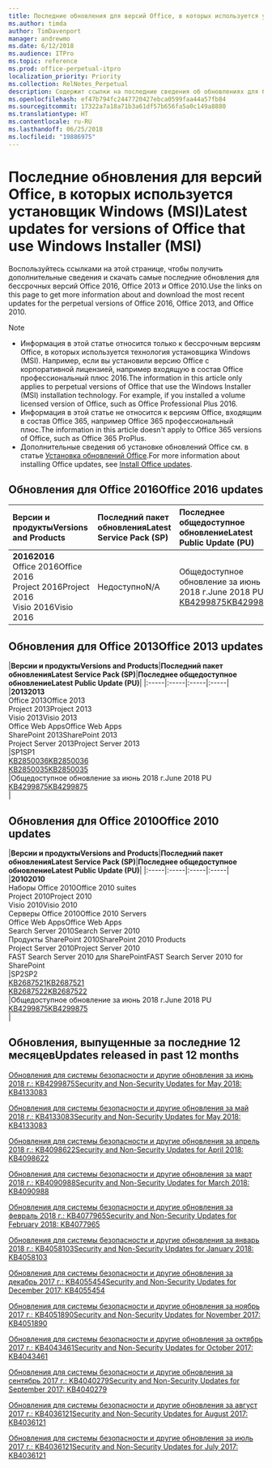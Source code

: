 ```yaml
---
title: Последние обновления для версий Office, в которых используется установщик Windows (MSI)
ms.author: timda
author: TimDavenport
manager: andrewmo
ms.date: 6/12/2018
ms.audience: ITPro
ms.topic: reference
ms.prod: office-perpetual-itpro
localization_priority: Priority
ms.collection: RelNotes_Perpetual
description: Содержит ссылки на последние сведения об обновлениях для бессрочных версий Office 2016, Office 2013 и Office 2010 для ИТ-специалистов
ms.openlocfilehash: ef47b794fc2447720427ebca0599faa44a57fb84
ms.sourcegitcommit: 17322a7a18a71b3a61df57b656fa5a0c149a8880
ms.translationtype: HT
ms.contentlocale: ru-RU
ms.lasthandoff: 06/25/2018
ms.locfileid: "19886975"
---
```

# <a name="latest-updates-for-versions-of-office-that-use-windows-installer-msi"></a><span data-ttu-id="71903-103">Последние обновления для версий Office, в которых используется установщик Windows (MSI)</span><span class="sxs-lookup"><span data-stu-id="71903-103">Latest updates for versions of Office that use Windows Installer (MSI)</span></span>

<span data-ttu-id="71903-104">Воспользуйтесь ссылками на этой странице, чтобы получить дополнительные сведения и скачать самые последние обновления для бессрочных версий Office 2016, Office 2013 и Office 2010.</span><span class="sxs-lookup"><span data-stu-id="71903-104">Use the links on this page to get more information about and download the most recent updates for the perpetual versions of Office 2016, Office 2013, and Office 2010.</span></span>
  
 
> [!NOTE]
> - <span data-ttu-id="71903-p101">Информация в этой статье относится только к бессрочным версиям Office, в которых используется технология установщика Windows (MSI). Например, если вы установили версию Office с корпоративной лицензией, например входящую в состав Office профессиональный плюс 2016.</span><span class="sxs-lookup"><span data-stu-id="71903-p101">The information in this article only applies to perpetual versions of Office that use the Windows Installer (MSI) installation technology. For example, if you installed a volume licensed version of Office, such as Office Professional Plus 2016.</span></span>
> - <span data-ttu-id="71903-107">Информация в этой статье не относится к версиям Office, входящим в состав Office 365, например Office 365 профессиональный плюс.</span><span class="sxs-lookup"><span data-stu-id="71903-107">The information in this article doesn't apply to Office 365 versions of Office, such as Office 365 ProPlus.</span></span>
> - <span data-ttu-id="71903-108">Дополнительные сведения об установке обновлений Office см. в статье [Установка обновлений Office](https://support.office.com/article/2ab296f3-7f03-43a2-8e50-46de917611c5).</span><span class="sxs-lookup"><span data-stu-id="71903-108">For more information about installing Office updates, see [Install Office updates](https://support.office.com/article/2ab296f3-7f03-43a2-8e50-46de917611c5).</span></span> 


## <a name="office-2016-updates"></a><span data-ttu-id="71903-109">Обновления для Office 2016</span><span class="sxs-lookup"><span data-stu-id="71903-109">Office 2016 updates</span></span>

|<span data-ttu-id="71903-110">**Версии и продукты**</span><span class="sxs-lookup"><span data-stu-id="71903-110">**Versions and Products**</span></span>|<span data-ttu-id="71903-111">**Последний пакет обновления**</span><span class="sxs-lookup"><span data-stu-id="71903-111">**Latest Service Pack (SP)**</span></span>|<span data-ttu-id="71903-112">**Последнее общедоступное обновление**</span><span class="sxs-lookup"><span data-stu-id="71903-112">**Latest Public Update (PU)**</span></span>|
|:-----|:-----|:-----|
|<span data-ttu-id="71903-113">**2016**</span><span class="sxs-lookup"><span data-stu-id="71903-113">**2016**</span></span> <br/> <span data-ttu-id="71903-114">Office 2016</span><span class="sxs-lookup"><span data-stu-id="71903-114">Office 2016</span></span>  <br/> <span data-ttu-id="71903-115">Project 2016</span><span class="sxs-lookup"><span data-stu-id="71903-115">Project 2016</span></span>  <br/> <span data-ttu-id="71903-116">Visio 2016</span><span class="sxs-lookup"><span data-stu-id="71903-116">Visio 2016</span></span>  <br/> |<span data-ttu-id="71903-117">Недоступно</span><span class="sxs-lookup"><span data-stu-id="71903-117">N/A</span></span>  <br/> |<span data-ttu-id="71903-118">Общедоступное обновление за июнь 2018 г.</span><span class="sxs-lookup"><span data-stu-id="71903-118">June 2018 PU</span></span>  <br/> [<span data-ttu-id="71903-119">KB4299875</span><span class="sxs-lookup"><span data-stu-id="71903-119">KB4299875</span></span>](https://support.microsoft.com/ru-RU/help/4299875) <br/> |
   
## <a name="office-2013-updates"></a><span data-ttu-id="71903-120">Обновления для Office 2013</span><span class="sxs-lookup"><span data-stu-id="71903-120">Office 2013 updates</span></span>

|<span data-ttu-id="71903-121">**Версии и продукты**</span><span class="sxs-lookup"><span data-stu-id="71903-121">**Versions and Products**</span></span>|<span data-ttu-id="71903-122">**Последний пакет обновления**</span><span class="sxs-lookup"><span data-stu-id="71903-122">**Latest Service Pack (SP)**</span></span>|<span data-ttu-id="71903-123">**Последнее общедоступное обновление**</span><span class="sxs-lookup"><span data-stu-id="71903-123">**Latest Public Update (PU)**</span></span>|
|:-----|:-----|:-----|:-----|
|<span data-ttu-id="71903-124">**2013**</span><span class="sxs-lookup"><span data-stu-id="71903-124">**2013**</span></span> <br/> <span data-ttu-id="71903-125">Office 2013</span><span class="sxs-lookup"><span data-stu-id="71903-125">Office 2013</span></span>  <br/> <span data-ttu-id="71903-126">Project 2013</span><span class="sxs-lookup"><span data-stu-id="71903-126">Project 2013</span></span>  <br/> <span data-ttu-id="71903-127">Visio 2013</span><span class="sxs-lookup"><span data-stu-id="71903-127">Visio 2013</span></span>  <br/> <span data-ttu-id="71903-128">Office Web Apps</span><span class="sxs-lookup"><span data-stu-id="71903-128">Office Web Apps</span></span>  <br/> <span data-ttu-id="71903-129">SharePoint 2013</span><span class="sxs-lookup"><span data-stu-id="71903-129">SharePoint 2013</span></span>  <br/> <span data-ttu-id="71903-130">Project Server 2013</span><span class="sxs-lookup"><span data-stu-id="71903-130">Project Server 2013</span></span>  <br/> |<span data-ttu-id="71903-131">SP1</span><span class="sxs-lookup"><span data-stu-id="71903-131">SP1</span></span> <br/> [<span data-ttu-id="71903-132">KB2850036</span><span class="sxs-lookup"><span data-stu-id="71903-132">KB2850036</span></span>](https://support.microsoft.com/kb/2850036) <br/>[<span data-ttu-id="71903-133">KB2850035</span><span class="sxs-lookup"><span data-stu-id="71903-133">KB2850035</span></span>](https://support.microsoft.com/kb/2850035) <br/> |<span data-ttu-id="71903-134">Общедоступное обновление за июнь 2018 г.</span><span class="sxs-lookup"><span data-stu-id="71903-134">June 2018 PU</span></span>  <br/> [<span data-ttu-id="71903-135">KB4299875</span><span class="sxs-lookup"><span data-stu-id="71903-135">KB4299875</span></span>](https://support.microsoft.com/ru-RU/help/4299875) <br/> |
   
## <a name="office-2010-updates"></a><span data-ttu-id="71903-136">Обновления для Office 2010</span><span class="sxs-lookup"><span data-stu-id="71903-136">Office 2010 updates</span></span>

|<span data-ttu-id="71903-137">**Версии и продукты**</span><span class="sxs-lookup"><span data-stu-id="71903-137">**Versions and Products**</span></span>|<span data-ttu-id="71903-138">**Последний пакет обновления**</span><span class="sxs-lookup"><span data-stu-id="71903-138">**Latest Service Pack (SP)**</span></span>|<span data-ttu-id="71903-139">**Последнее общедоступное обновление**</span><span class="sxs-lookup"><span data-stu-id="71903-139">**Latest Public Update (PU)**</span></span>|
|:-----|:-----|:-----|:-----|
|<span data-ttu-id="71903-140">**2010**</span><span class="sxs-lookup"><span data-stu-id="71903-140">**2010**</span></span> <br/> <span data-ttu-id="71903-141">Наборы Office 2010</span><span class="sxs-lookup"><span data-stu-id="71903-141">Office 2010 suites</span></span>  <br/> <span data-ttu-id="71903-142">Project 2010</span><span class="sxs-lookup"><span data-stu-id="71903-142">Project 2010</span></span>  <br/> <span data-ttu-id="71903-143">Visio 2010</span><span class="sxs-lookup"><span data-stu-id="71903-143">Visio 2010</span></span>  <br/> <span data-ttu-id="71903-144">Серверы Office 2010</span><span class="sxs-lookup"><span data-stu-id="71903-144">Office 2010 Servers</span></span>  <br/> <span data-ttu-id="71903-145">Office Web Apps</span><span class="sxs-lookup"><span data-stu-id="71903-145">Office Web Apps</span></span>  <br/> <span data-ttu-id="71903-146">Search Server 2010</span><span class="sxs-lookup"><span data-stu-id="71903-146">Search Server 2010</span></span>  <br/> <span data-ttu-id="71903-147">Продукты SharePoint 2010</span><span class="sxs-lookup"><span data-stu-id="71903-147">SharePoint 2010 Products</span></span>  <br/> <span data-ttu-id="71903-148">Project Server 2010</span><span class="sxs-lookup"><span data-stu-id="71903-148">Project Server 2010</span></span>  <br/> <span data-ttu-id="71903-149">FAST Search Server 2010 для SharePoint</span><span class="sxs-lookup"><span data-stu-id="71903-149">FAST Search Server 2010 for SharePoint</span></span>  <br/> |<span data-ttu-id="71903-150">SP2</span><span class="sxs-lookup"><span data-stu-id="71903-150">SP2</span></span> <br/>[<span data-ttu-id="71903-151">KB2687521</span><span class="sxs-lookup"><span data-stu-id="71903-151">KB2687521</span></span>](https://support.microsoft.com/kb/2687521) <br/> [<span data-ttu-id="71903-152">KB2687522</span><span class="sxs-lookup"><span data-stu-id="71903-152">KB2687522</span></span>](https://support.microsoft.com/kb/2687522) <br/> |<span data-ttu-id="71903-153">Общедоступное обновление за июнь 2018 г.</span><span class="sxs-lookup"><span data-stu-id="71903-153">June 2018 PU</span></span> <br/>[<span data-ttu-id="71903-154">KB4299875</span><span class="sxs-lookup"><span data-stu-id="71903-154">KB4299875</span></span>](https://support.microsoft.com/ru-RU/help/4299875) <br/>|
   

   
## <a name="updates-released-in-past-12-months"></a><span data-ttu-id="71903-155">Обновления, выпущенные за последние 12 месяцев</span><span class="sxs-lookup"><span data-stu-id="71903-155">Updates released in past 12 months</span></span>

[<span data-ttu-id="71903-156">Обновления для системы безопасности и другие обновления за июнь 2018 г.: KB4299875</span><span class="sxs-lookup"><span data-stu-id="71903-156">Security and Non-Security Updates for May 2018: KB4133083 </span></span>](https://support.microsoft.com/help/4299875)  

[<span data-ttu-id="71903-157">Обновления для системы безопасности и другие обновления за май 2018 г.: KB4133083</span><span class="sxs-lookup"><span data-stu-id="71903-157">Security and Non-Security Updates for May 2018: KB4133083 </span></span>](https://support.microsoft.com/ru-RU/help/4133083)
  
[<span data-ttu-id="71903-158">Обновления для системы безопасности и другие обновления за апрель 2018 г.: KB4098622</span><span class="sxs-lookup"><span data-stu-id="71903-158">Security and Non-Security Updates for April 2018: KB4098622</span></span>](https://support.microsoft.com/ru-RU/help/4098622) 
  
[<span data-ttu-id="71903-159">Обновления для системы безопасности и другие обновления за март 2018 г.: KB4090988</span><span class="sxs-lookup"><span data-stu-id="71903-159">Security and Non-Security Updates for March 2018: KB4090988</span></span>](https://support.microsoft.com/ru-RU/help/4090988)  
  
[<span data-ttu-id="71903-160">Обновления для системы безопасности и другие обновления за февраль 2018 г.: KB4077965</span><span class="sxs-lookup"><span data-stu-id="71903-160">Security and Non-Security Updates for February 2018: KB4077965</span></span>](https://support.microsoft.com/help/4077965)  
  
[<span data-ttu-id="71903-161">Обновления для системы безопасности и другие обновления за январь 2018 г.: KB4058103</span><span class="sxs-lookup"><span data-stu-id="71903-161">Security and Non-Security Updates for January 2018: KB4058103</span></span>](https://support.microsoft.com/help/4058103)   
  
[<span data-ttu-id="71903-162">Обновления для системы безопасности и другие обновления за декабрь 2017 г.: KB4055454</span><span class="sxs-lookup"><span data-stu-id="71903-162">Security and Non-Security Updates for December 2017: KB4055454</span></span>](https://support.microsoft.com/help/4055454)   
  
[<span data-ttu-id="71903-163">Обновления для системы безопасности и другие обновления за ноябрь 2017 г.: KB4051890</span><span class="sxs-lookup"><span data-stu-id="71903-163">Security and Non-Security Updates for November 2017: KB4051890</span></span>](https://support.microsoft.com/help/4051890)   
  
[<span data-ttu-id="71903-164">Обновления для системы безопасности и другие обновления за октябрь 2017 г.: KB4043461</span><span class="sxs-lookup"><span data-stu-id="71903-164">Security and Non-Security Updates for October 2017: KB4043461</span></span>](https://support.microsoft.com/help/4043461)   
  
[<span data-ttu-id="71903-165">Обновления для системы безопасности и другие обновления за сентябрь 2017 г.: KB4040279</span><span class="sxs-lookup"><span data-stu-id="71903-165">Security and Non-Security Updates for September 2017: KB4040279</span></span>](https://support.microsoft.com/help/4040279)   
  
[<span data-ttu-id="71903-166">Обновления для системы безопасности и другие обновления за август 2017 г.: KB4036121</span><span class="sxs-lookup"><span data-stu-id="71903-166">Security and Non-Security Updates for August 2017: KB4036121</span></span>](https://support.microsoft.com/help/4036121)   
  
[<span data-ttu-id="71903-167">Обновления для системы безопасности и другие обновления за июль 2017 г.: KB4036121</span><span class="sxs-lookup"><span data-stu-id="71903-167">Security and Non-Security Updates for July 2017: KB4036121</span></span>](https://support.microsoft.com/help/4033107)   
   
  
